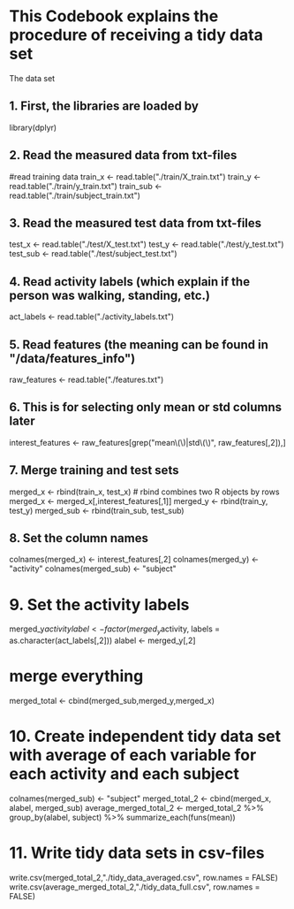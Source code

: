 # This Codebook explains the procedure of receiving a tidy data set

The data set 

## 1. First, the libraries are loaded by
library(dplyr)

## 2. Read the measured data from txt-files
#read training data
train_x <- read.table("./train/X_train.txt")
train_y <- read.table("./train/y_train.txt")
train_sub <- read.table("./train/subject_train.txt")

## 3. Read the measured test data from txt-files 
test_x <- read.table("./test/X_test.txt")
test_y <- read.table("./test/y_test.txt")
test_sub <- read.table("./test/subject_test.txt")

## 4. Read activity labels (which explain if the person was walking, standing, etc.) 
act_labels <- read.table("./activity_labels.txt")

## 5. Read features (the meaning can be found in "/data/features_info")
raw_features <- read.table("./features.txt") 

## 6. This is for selecting only mean or std columns later
interest_features <- raw_features[grep("mean\\(\\)|std\\(\\)", raw_features[,2]),]

## 7. Merge training and test sets
merged_x   <- rbind(train_x, test_x) # rbind combines two R objects by rows
merged_x <- merged_x[,interest_features[,1]]
merged_y   <- rbind(train_y, test_y) 
merged_sub <- rbind(train_sub, test_sub) 

## 8. Set the column names
colnames(merged_x)   <- interest_features[,2]
colnames(merged_y)   <- "activity"
colnames(merged_sub) <- "subject"

# 9. Set the activity labels
merged_y$activitylabel <- factor(merged_y$activity, labels = as.character(act_labels[,2]))
alabel <- merged_y[,2]
# merge everything
merged_total <- cbind(merged_sub,merged_y,merged_x)

# 10. Create independent tidy data set with average of each variable for each activity and each subject
colnames(merged_sub) <- "subject"
merged_total_2 <- cbind(merged_x, alabel, merged_sub)
average_merged_total_2 <- merged_total_2 %>% group_by(alabel, subject) %>% summarize_each(funs(mean))

# 11. Write tidy data sets in csv-files
write.csv(merged_total_2,"./tidy_data_averaged.csv", row.names = FALSE)
write.csv(average_merged_total_2,"./tidy_data_full.csv", row.names = FALSE)



